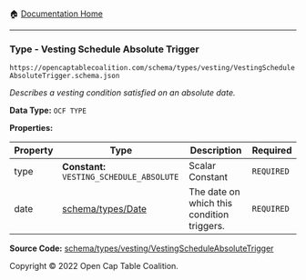:house: [Documentation Home](../../../../)

---

### Type - Vesting Schedule Absolute Trigger

`https://opencaptablecoalition.com/schema/types/vesting/VestingScheduleAbsoluteTrigger.schema.json`

_Describes a vesting condition satisfied on an absolute date._

**Data Type:** `OCF TYPE`

**Properties:**

| Property | Type                                               | Description                                | Required   |
| -------- | -------------------------------------------------- | ------------------------------------------ | ---------- |
| type     | **Constant:** `VESTING_SCHEDULE_ABSOLUTE`          | Scalar Constant                            | `REQUIRED` |
| date     | [schema/types/Date](../../../schema/types/Date.md) | The date on which this condition triggers. | `REQUIRED` |

**Source Code:** [schema/types/vesting/VestingScheduleAbsoluteTrigger](../../../../schema/types/vesting/VestingScheduleAbsoluteTrigger.schema.json)

Copyright © 2022 Open Cap Table Coalition.
